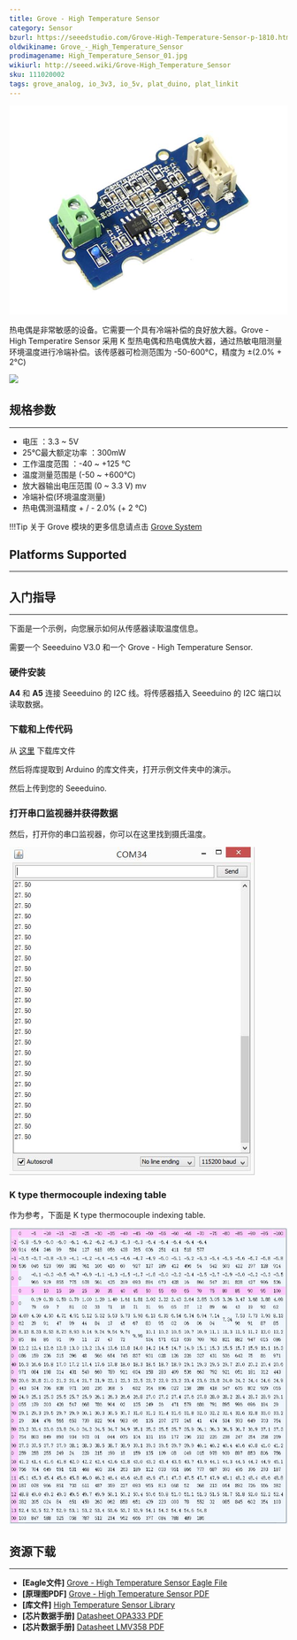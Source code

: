 ```yaml
---
title: Grove - High Temperature Sensor
category: Sensor
bzurl: https://seeedstudio.com/Grove-High-Temperature-Sensor-p-1810.html
oldwikiname: Grove_-_High_Temperature_Sensor
prodimagename: High_Temperature_Sensor_01.jpg
wikiurl: http://seeed.wiki/Grove-High_Temperature_Sensor
sku: 111020002
tags: grove_analog, io_3v3, io_5v, plat_duino, plat_linkit
---
```


![](https://raw.githubusercontent.com/SeeedDocument/Grove-High_Temperature_Sensor/master/img/High_Temperature_Sensor_01.jpg)

热电偶是非常敏感的设备。它需要一个具有冷端补偿的良好放大器。Grove - High Temperatire Sensor 采用 K 型热电偶和热电偶放大器，通过热敏电阻测量环境温度进行冷端补偿。该传感器可检测范围为 -50-600°C，精度为 ±(2.0% + 2°C)

[![](https://github.com/SeeedDocument/wiki_chinese/raw/master/docs/images/click_to_buy.PNG)](https://item.taobao.com/item.htm?spm=a230r.1.14.15.50e46bedwRG2Bv&id=45476571780&ns=1&abbucket=1#detail)

## 规格参数
--------------

-   电压 ：3.3 ~ 5V
-   25℃最大额定功率 ：300mW
-   工作温度范围 ：-40 ~ +125 ℃
-   温度测量范围是 (-50 ~ +600℃)
-   放大器输出电压范围 (0 ~ 3.3 V) mv
-   冷端补偿(环境温度测量)
-   热电偶测温精度 + / - 2.0% (+ 2 ℃)

!!!Tip
    关于 Grove 模块的更多信息请点击 [Grove System](http://seeed.wiki/Grove_System/)

## Platforms Supported
-------------------

## 入门指导
---------------

下面是一个示例，向您展示如何从传感器读取温度信息。

需要一个 Seeeduino V3.0 和一个 Grove - High Temperature Sensor.

### 硬件安装

**A4** 和 **A5** 连接 Seeeduino 的 I2C 线。将传感器插入 Seeeduino 的 I2C 端口以读取数据。

### 下载和上传代码

从 [这里](https://github.com/Seeed-Studio/Grove_HighTemp_Sensor/archive/master.zip) 下载库文件

然后将库提取到 Arduino 的库文件夹，打开示例文件夹中的演示。

然后上传到您的 Seeeduino.

### 打开串口监视器并获得数据

然后，打开你的串口监视器，你可以在这里找到摄氏温度。

![](https://raw.githubusercontent.com/SeeedDocument/Grove-High_Temperature_Sensor/master/img/Htsdata.jpg)

### K type thermocouple indexing table

作为参考，下面是 K type thermocouple indexing table.

![](https://raw.githubusercontent.com/SeeedDocument/Grove-High_Temperature_Sensor/master/img/Ktype.jpg)

## 资源下载
--------

-   **[Eagle文件]** [Grove - High Temperature Sensor Eagle File](https://raw.githubusercontent.com/SeeedDocument/Grove-High_Temperature_Sensor/master/res/Grove-High_Temperature_Sensor_v1.0_20140225.zip)
-   **[原理图PDF]** [Grove - High Temperature Sensor PDF](https://raw.githubusercontent.com/SeeedDocument/Grove-High_Temperature_Sensor/master/res/Grove-High_Temperature_Sensor_v1.0.pdf)
-   **[库文件]** [High Temperature Sensor Library](https://github.com/Seeed-Studio/Grove_HighTemp_Sensor)
-   **[芯片数据手册]** [Datasheet OPA333 PDF](http://www.ti.com/lit/ds/symlink/opa333.pdf)
-   **[芯片数据手册]** [Datasheet LMV358 PDF](https://raw.githubusercontent.com/SeeedDocument/Grove-High_Temperature_Sensor/master/res/Lmv358.pdf)


<!-- This Markdown file was created from http://www.seeedstudio.com/wiki/Grove_-_High_Temperature_Sensor -->
